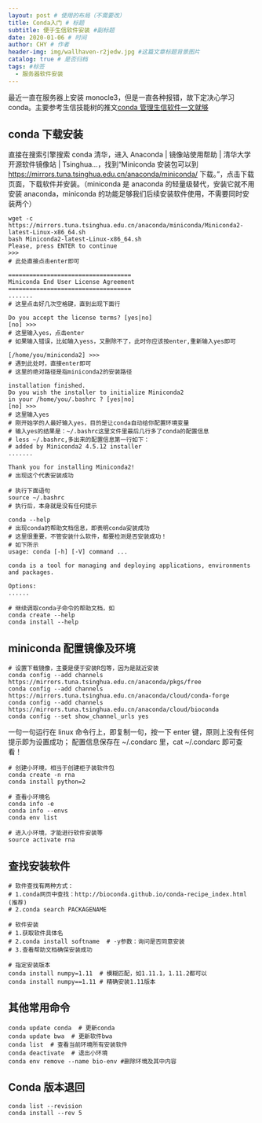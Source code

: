 ```yaml
---
layout: post # 使用的布局（不需要改）
title: Conda入门 # 标题
subtitle: 便于生信软件安装 #副标题
date: 2020-01-06 # 时间
author: CHY # 作者
header-img: img/wallhaven-r2jedw.jpg #这篇文章标题背景图片
catalog: true # 是否归档
tags: #标签
  - 服务器软件安装
---
```


最近一直在服务器上安装 monocle3，但是一直各种报错，故下定决心学习 conda。主要参考生信技能树的推文[conda 管理生信软件一文就够](https://mp.weixin.qq.com/s/vhSpEoIkYP5Hky0lnyGVvQ)

## conda 下载安装

直接在搜索引擎搜索 conda 清华，进入 Anaconda | 镜像站使用帮助 | 清华大学开源软件镜像站 | Tsinghua…，找到“Miniconda 安装包可以到 https://mirrors.tuna.tsinghua.edu.cn/anaconda/miniconda/ 下载。”，点击下载页面，下载软件并安装。（miniconda 是 anaconda 的轻量级替代，安装它就不用安装 anaconda，miniconda 的功能足够我们后续安装软件使用，不需要同时安装两个）

```
wget -c https://mirrors.tuna.tsinghua.edu.cn/anaconda/miniconda/Miniconda2-latest-Linux-x86_64.sh
bash Miniconda2-latest-Linux-x86_64.sh
Please, press ENTER to continue
>>>
# 此处直接点击enter即可

===================================
Miniconda End User License Agreement
===================================
.......
# 这里点击好几次空格键，直到出现下面行

Do you accept the license terms? [yes|no]
[no] >>>
# 这里输入yes，点击enter
# 如果输入错误，比如输入yess，又删除不了，此时你应该按enter,重新输入yes即可

[/home/you/miniconda2] >>>
# 遇到此处时，直接enter即可
# 这里的绝对路径是指miniconda2的安装路径

installation finished.
Do you wish the installer to initialize Miniconda2
in your /home/you/.bashrc ? [yes|no]
[no] >>>
# 这里输入yes
# 刚开始学的人最好输入yes，目的是让conda自动给你配置环境变量
# 输入yes的结果是：~/.bashrc这里文件里最后几行多了conda的配置信息
# less ~/.bashrc,多出来的配置信息第一行如下：
# added by Miniconda2 4.5.12 installer
.......

Thank you for installing Miniconda2!
# 出现这个代表安装成功

# 执行下面语句
source ~/.bashrc
# 执行后，本身就是没有任何提示

conda --help
# 出现conda的帮助文档信息，即表明conda安装成功
# 这里很重要，不管安装什么软件，都要检测是否安装成功！
# 如下所示
usage: conda [-h] [-V] command ...

conda is a tool for managing and deploying applications, environments and packages.

Options:
......

# 继续调取conda子命令的帮助文档，如
conda create --help
conda install --help
```

## miniconda 配置镜像及环境

```
# 设置下载镜像，主要是便于安装R包等，因为是就近安装
conda config --add channels https://mirrors.tuna.tsinghua.edu.cn/anaconda/pkgs/free
conda config --add channels https://mirrors.tuna.tsinghua.edu.cn/anaconda/cloud/conda-forge
conda config --add channels https://mirrors.tuna.tsinghua.edu.cn/anaconda/cloud/bioconda
conda config --set show_channel_urls yes
```

一句一句运行在 linux 命令行上，即复制一句，按一下 enter 键，原则上没有任何提示即为设置成功； 配置信息保存在 ~/.condarc 里，cat ~/.condarc 即可查看！

```
# 创建小环境，相当于创建柜子装软件包
conda create -n rna
conda install python=2

# 查看小环境名
conda info -e
conda info --envs
conda env list

# 进入小环境，才能进行软件安装等
source activate rna
```

## 查找安装软件

```
# 软件查找有两种方式：
# 1.conda网页中查找：http://bioconda.github.io/conda-recipe_index.html (推荐)
# 2.conda search PACKAGENAME

# 软件安装
# 1.获取软件具体名
# 2.conda install softname  # -y参数：询问是否同意安装
# 3.查看帮助文档确保安装成功

# 指定安装版本
conda install numpy=1.11  # 模糊匹配，如1.11.1，1.11.2都可以
conda install numpy==1.11 # 精确安装1.11版本
```

## 其他常用命令

```
conda update conda  # 更新conda
conda update bwa  # 更新软件bwa
conda list  # 查看当前环境所有安装软件
conda deactivate  # 退出小环境
conda env remove --name bio-env #删除环境及其中内容
```

## Conda 版本退回

```
conda list --revision
conda install --rev 5
```
